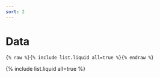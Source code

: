 ```yaml
---
sort: 2
---
```


# Data

```
{% raw %}{% include list.liquid all=true %}{% endraw %}
```

{% include list.liquid all=true %}
